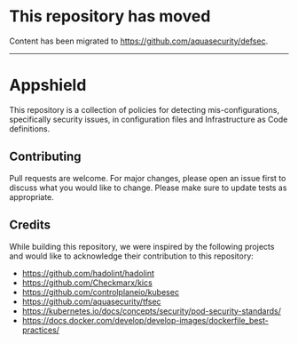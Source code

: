 # This repository has moved

Content has been migrated to https://github.com/aquasecurity/defsec.

---

# Appshield

This repository is a collection of policies for detecting mis-configurations, specifically security issues, in configuration files and Infrastructure as Code definitions.

## Contributing
Pull requests are welcome. For major changes, please open an issue first to discuss what you would like to change.
Please make sure to update tests as appropriate.

## Credits
While building this repository, we were inspired by the following projects and would like to acknowledge their contribution to this repository:

- https://github.com/hadolint/hadolint
- https://github.com/Checkmarx/kics
- https://github.com/controlplaneio/kubesec
- https://github.com/aquasecurity/tfsec
- https://kubernetes.io/docs/concepts/security/pod-security-standards/
- https://docs.docker.com/develop/develop-images/dockerfile_best-practices/
